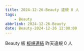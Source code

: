 ```yaml
---
title: 2024-12-26-Beauty 違規 0 人
tags:
    - Beauty
abbrlink: 2024-12-26-Beauty
date: Beauty-2024-12-26 12:00:00
---
```

Beauty 板 [板規連結](https://www.ptt.cc/bbs/Beauty/M.1630069980.A.84B.html)
昨天違規 0 人
